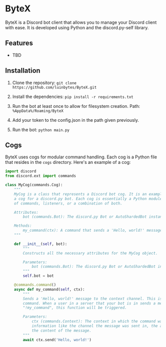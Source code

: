 # ByteX

ByteX is a Discord bot client that allows you to manage your Discord client with ease. It is developed using Python and the discord.py-self library.

## Features

- TBD

## Installation

1. Clone the repository: `git clone https://github.com/luinbytes/ByteX.git`

2. Install the dependencies: `pip install -r requirements.txt`

3. Run the bot at least once to allow for filesystem creation. Path: `%AppData%/Roaming/ByteX`

4. Add your token to the config.json in the path given previously.

5. Run the bot: `python main.py`

## Cogs

ByteX uses cogs for modular command handling. Each cog is a Python file that resides in the `cogs` directory. Here's an example of a cog:

```python
import discord
from discord.ext import commands

class MyCog(commands.Cog):
    """
    MyCog is a class that represents a Discord bot cog. It is an example of how to structure
    a cog for a discord.py bot. Each cog is essentially a Python module that contains a collection
    of commands, listeners, or a combination of both.

    Attributes:
        bot (commands.Bot): The discord.py Bot or AutoShardedBot instance.

    Methods:
        my_command(ctx): A command that sends a 'Hello, world!' message to the context channel.
    """

    def __init__(self, bot):
        """
        Constructs all the necessary attributes for the MyCog object.

        Parameters:
            bot (commands.Bot): The discord.py Bot or AutoShardedBot instance.
        """
        self.bot = bot

    @commands.command()
    async def my_command(self, ctx):
        """
        Sends a 'Hello, world!' message to the context channel. This is an example of a simple
        command. When a user in a server that your bot is in sends a message with the content
        "!my_command", this function will be triggered.

        Parameters:
            ctx (commands.Context): The context in which the command was called. This contains
            information like the channel the message was sent in, the author of the message, and
            the content of the message.
        """
        await ctx.send('Hello, world!')
